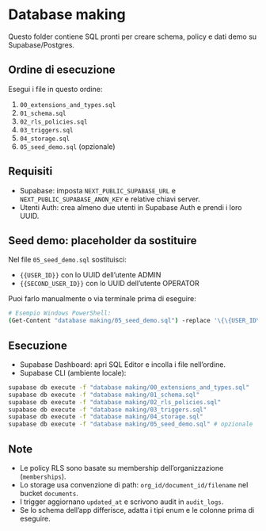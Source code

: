 # Database making

Questo folder contiene SQL pronti per creare schema, policy e dati demo su Supabase/Postgres.

## Ordine di esecuzione

Esegui i file in questo ordine:

1. `00_extensions_and_types.sql`
2. `01_schema.sql`
3. `02_rls_policies.sql`
4. `03_triggers.sql`
5. `04_storage.sql`
6. `05_seed_demo.sql` (opzionale)

## Requisiti

- Supabase: imposta `NEXT_PUBLIC_SUPABASE_URL` e `NEXT_PUBLIC_SUPABASE_ANON_KEY` e relative chiavi server.
- Utenti Auth: crea almeno due utenti in Supabase Auth e prendi i loro UUID.

## Seed demo: placeholder da sostituire

Nel file `05_seed_demo.sql` sostituisci:

- `{{USER_ID}}` con lo UUID dell’utente ADMIN
- `{{SECOND_USER_ID}}` con lo UUID dell’utente OPERATOR

Puoi farlo manualmente o via terminale prima di eseguire:

```bash
# Esempio Windows PowerShell:
(Get-Content "database making/05_seed_demo.sql") -replace '\{\{USER_ID\}\}', '00000000-0000-0000-0000-000000000000' -replace '\{\{SECOND_USER_ID\}\}', '11111111-1111-1111-1111-111111111111' | Set-Content "database making/05_seed_demo.sql"
```

## Esecuzione

- Supabase Dashboard: apri SQL Editor e incolla i file nell’ordine.
- Supabase CLI (ambiente locale):

```bash
supabase db execute -f "database making/00_extensions_and_types.sql"
supabase db execute -f "database making/01_schema.sql"
supabase db execute -f "database making/02_rls_policies.sql"
supabase db execute -f "database making/03_triggers.sql"
supabase db execute -f "database making/04_storage.sql"
supabase db execute -f "database making/05_seed_demo.sql" # opzionale
```

## Note

- Le policy RLS sono basate su membership dell’organizzazione (`memberships`).
- Lo storage usa convenzione di path: `org_id/document_id/filename` nel bucket `documents`.
- I trigger aggiornano `updated_at` e scrivono audit in `audit_logs`.
- Se lo schema dell’app differisce, adatta i tipi enum e le colonne prima di eseguire.
